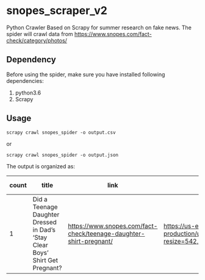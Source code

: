 # snopes_scraper_v2
Python Crawler Based on Scrapy for summer research on fake news.
The spider will crawl data from https://www.snopes.com/fact-check/category/photos/

## Dependency
Before using the spider, make sure you have installed following dependencies:
1. python3.6
2. Scrapy

## Usage

```
scrapy crawl snopes_spider -o output.csv 
```
or 
```
scrapy crawl snopes_spider -o output.json
```
The output is organized as:

 count |	title	| link	| cover image url	| ground truth 
--- | --- | --- | --- | ---
 1 | Did a Teenage Daughter Dressed in Dad’s ‘Stay Clear Boys’ Shirt Get Pregnant?	| https://www.snopes.com/fact-check/teenage-daughter-shirt-pregnant/ |	https://us-east-1.tchyn.io/snopes-production/uploads/2018/07/dad_shirt_pregnancy_not_same_girl_faux.jpg?resize=542,305 | false 
